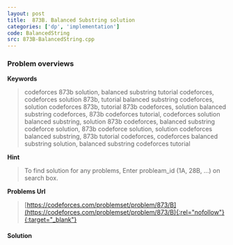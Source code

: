 ```yaml
---
layout: post
title:  873B. Balanced Substring solution
categories: ['dp', 'implementation']
code: BalancedString
src: 873B-BalancedString.cpp
---
```

### **Problem overviews**

**Keywords**
> codeforces 873b solution, balanced substring tutorial codeforces, codeforces solution 873b, tutorial balanced substring codeforces, solution codeforces 873b, tutorial 873b codeforces, solution balanced substring codeforces, 873b codeforces tutorial, codeforces solution balanced substring, solution 873b codeforces, balanced substring codeforce solution, 873b codeforce solution, solution codeforces balanced substring, 873b tutorial codeforces, codeforces balanced substring solution, balanced substring codeforces tutorial

**Hint**
> To find solution for any problems, Enter probleam_id (1A, 28B, ...) on search box. 

**Problems Url**
> [https://codeforces.com/problemset/problem/873/B](https://codeforces.com/problemset/problem/873/B){:rel="nofollow"}{:target="_blank"}

#### **Solution**




